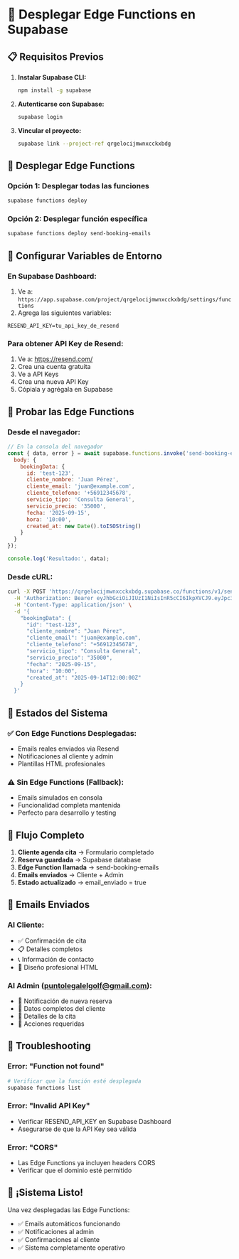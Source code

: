 # 🚀 Desplegar Edge Functions en Supabase

## 📋 **Requisitos Previos**

1. **Instalar Supabase CLI:**
   ```bash
   npm install -g supabase
   ```

2. **Autenticarse con Supabase:**
   ```bash
   supabase login
   ```

3. **Vincular el proyecto:**
   ```bash
   supabase link --project-ref qrgelocijmwnxcckxbdg
   ```

## 🚀 **Desplegar Edge Functions**

### **Opción 1: Desplegar todas las funciones**
```bash
supabase functions deploy
```

### **Opción 2: Desplegar función específica**
```bash
supabase functions deploy send-booking-emails
```

## 🔧 **Configurar Variables de Entorno**

### **En Supabase Dashboard:**
1. Ve a: `https://app.supabase.com/project/qrgelocijmwnxcckxbdg/settings/functions`
2. Agrega las siguientes variables:

```env
RESEND_API_KEY=tu_api_key_de_resend
```

### **Para obtener API Key de Resend:**
1. Ve a: https://resend.com/
2. Crea una cuenta gratuita
3. Ve a API Keys
4. Crea una nueva API Key
5. Cópiala y agrégala en Supabase

## 🧪 **Probar las Edge Functions**

### **Desde el navegador:**
```javascript
// En la consola del navegador
const { data, error } = await supabase.functions.invoke('send-booking-emails', {
  body: {
    bookingData: {
      id: 'test-123',
      cliente_nombre: 'Juan Pérez',
      cliente_email: 'juan@example.com',
      cliente_telefono: '+56912345678',
      servicio_tipo: 'Consulta General',
      servicio_precio: '35000',
      fecha: '2025-09-15',
      hora: '10:00',
      created_at: new Date().toISOString()
    }
  }
});

console.log('Resultado:', data);
```

### **Desde cURL:**
```bash
curl -X POST 'https://qrgelocijmwnxcckxbdg.supabase.co/functions/v1/send-booking-emails' \
  -H 'Authorization: Bearer eyJhbGciOiJIUzI1NiIsInR5cCI6IkpXVCJ9.eyJpc3MiOiJzdXBhYmFzZSIsInJlZiI6InFyZ2Vsb2Npam13bnhjY2t4YmRnIiwicm9sZSI6ImFub24iLCJpYXQiOjE3NTc4MDI0MjksImV4cCI6MjA3MzM3ODQyOX0.0q_3bb8bKR8VVZZAK_hYvhvLSTaU1ioQzmO5fKALjbI' \
  -H 'Content-Type: application/json' \
  -d '{
    "bookingData": {
      "id": "test-123",
      "cliente_nombre": "Juan Pérez",
      "cliente_email": "juan@example.com",
      "cliente_telefono": "+56912345678",
      "servicio_tipo": "Consulta General",
      "servicio_precio": "35000",
      "fecha": "2025-09-15",
      "hora": "10:00",
      "created_at": "2025-09-14T12:00:00Z"
    }
  }'
```

## 🎯 **Estados del Sistema**

### **✅ Con Edge Functions Desplegadas:**
- Emails reales enviados via Resend
- Notificaciones al cliente y admin
- Plantillas HTML profesionales

### **⚠️ Sin Edge Functions (Fallback):**
- Emails simulados en consola
- Funcionalidad completa mantenida
- Perfecto para desarrollo y testing

## 🔄 **Flujo Completo**

1. **Cliente agenda cita** → Formulario completado
2. **Reserva guardada** → Supabase database
3. **Edge Function llamada** → send-booking-emails
4. **Emails enviados** → Cliente + Admin
5. **Estado actualizado** → email_enviado = true

## 📧 **Emails Enviados**

### **Al Cliente:**
- ✅ Confirmación de cita
- 📋 Detalles completos
- 📞 Información de contacto
- 🎨 Diseño profesional HTML

### **Al Admin (puntolegalelgolf@gmail.com):**
- 🔔 Notificación de nueva reserva
- 👤 Datos completos del cliente
- 📅 Detalles de la cita
- 🎯 Acciones requeridas

## 🚨 **Troubleshooting**

### **Error: "Function not found"**
```bash
# Verificar que la función esté desplegada
supabase functions list
```

### **Error: "Invalid API Key"**
- Verificar RESEND_API_KEY en Supabase Dashboard
- Asegurarse de que la API Key sea válida

### **Error: "CORS"**
- Las Edge Functions ya incluyen headers CORS
- Verificar que el dominio esté permitido

## 🎉 **¡Sistema Listo!**

Una vez desplegadas las Edge Functions:
- ✅ Emails automáticos funcionando
- ✅ Notificaciones al admin
- ✅ Confirmaciones al cliente
- ✅ Sistema completamente operativo
